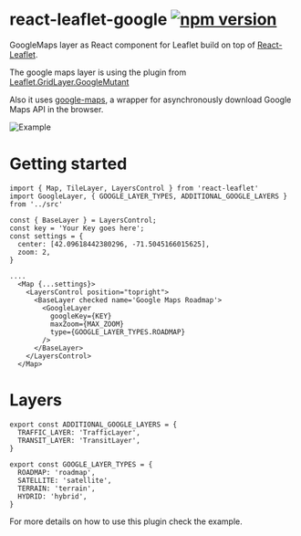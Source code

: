 # react-leaflet-google [![npm version](https://img.shields.io/badge/npm-5.4.0-blue.svg)](https://www.npmjs.com/package/react-leaflet-google)

GoogleMaps layer as React component for Leaflet build on top of [React-Leaflet](https://github.com/PaulLeCam/react-leaflet). 

The google maps layer is using the plugin from [Leaflet.GridLayer.GoogleMutant](https://gitlab.com/IvanSanchez/Leaflet.GridLayer.GoogleMutant) 

Also it uses [google-maps](https://www.npmjs.com/package/google-maps), a wrapper for asynchronously download Google Maps API in the browser.

![Example](images/example.gif)

# Getting started

```
import { Map, TileLayer, LayersControl } from 'react-leaflet'
import GoogleLayer, { GOOGLE_LAYER_TYPES, ADDITIONAL_GOOGLE_LAYERS } from '../src'

const { BaseLayer } = LayersControl;
const key = 'Your Key goes here';
const settings = {
  center: [42.09618442380296, -71.5045166015625],
  zoom: 2,
}

....
  <Map {...settings}>  
    <LayersControl position="topright">
      <BaseLayer checked name='Google Maps Roadmap'>
        <GoogleLayer 
          googleKey={KEY} 
          maxZoom={MAX_ZOOM} 
          type={GOOGLE_LAYER_TYPES.ROADMAP} 
        />
      </BaseLayer>
    </LayersControl>
  </Map>
```

# Layers 

```
export const ADDITIONAL_GOOGLE_LAYERS = {
  TRAFFIC_LAYER: 'TrafficLayer',
  TRANSIT_LAYER: 'TransitLayer',
}

export const GOOGLE_LAYER_TYPES = {
  ROADMAP: 'roadmap',
  SATELLITE: 'satellite',
  TERRAIN: 'terrain',
  HYDRID: 'hybrid',
}
```

For more details on how to use this plugin check the example.
